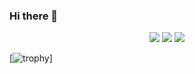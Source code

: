 ### Hi there 👋

<p align="center">
  <img src ="https://github-readme-stats.vercel.app/api?username=clockworkgr&show_icons=true&count_private=true&theme=buefy&hide_border=true&hide=issues,contribs&bg_color=00000000">
  
  <img src ="https://github-readme-stats.vercel.app/api/top-langs/?username=clockworkgr&layout=compact&hide_border=true&theme=buefy&bg_color=00000000&langs_count=6&hide=jupyter%20notebook,tex,css,php">
  
  <img src ="https://github-readme-streak-stats.herokuapp.com?user=clockworkgr&theme=buefy&hide_border=true&background=FFFFFF00">
</p>


[![trophy](https://github-profile-trophy.vercel.app/?username=clockworkgr&margin-w=15&margin-h=15)]

